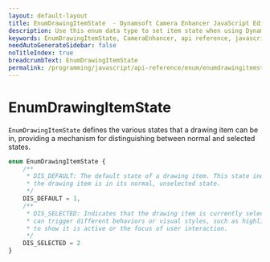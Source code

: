 ```yaml
---
layout: default-layout
title: EnumDrawingItemState  - Dynamsoft Camera Enhancer JavaScript Edition API
description: Use this enum data type to set item state when using Dynamsoft Camera Enhancer JavaScript Edition in your project.
keywords: EnumDrawingItemState, CameraEnhancer, api reference, javascript, js
needAutoGenerateSidebar: false
noTitleIndex: true
breadcrumbText: EnumDrawingItemState
permalink: /programming/javascript/api-reference/enum/enumdrawingitemstate.html
---
```


# EnumDrawingItemState

`EnumDrawingItemState` defines the various states that a drawing item can be in, providing a mechanism for distinguishing between normal and selected states.

```typescript
enum EnumDrawingItemState {
    /**
     * DIS_DEFAULT: The default state of a drawing item. This state indicates that
     * the drawing item is in its normal, unselected state.
     */
    DIS_DEFAULT = 1,
    /**
     * DIS_SELECTED: Indicates that the drawing item is currently selected. This state
     * can trigger different behaviors or visual styles, such as highlighting the item
     * to show it is active or the focus of user interaction.
     */
    DIS_SELECTED = 2
}
```
